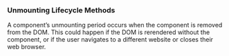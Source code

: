 ### Unmounting Lifecycle Methods

A component’s unmounting period occurs when the component is removed from the DOM. This could happen if the DOM is rerendered without the component, or if the user navigates to a different website or closes their web browser.